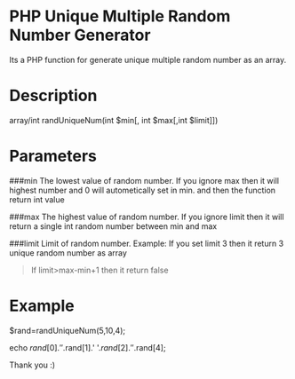 PHP Unique Multiple Random Number Generator
==============================================

Its a PHP function for generate unique multiple random number as an array. 

Description
============

array/int randUniqueNum(int $min[, int $max[,int $limit]])

Parameters
============

###min
The lowest value of random number. If you ignore max then it will highest number and 0 will autometically set in min. and then the function return int value

###max
The highest value of random number. If you ignore limit then it will return a single int random number between min and max

###limit
Limit of random number. Example: If you set limit 3 then it return 3 unique random number as array

>If limit>max-min+1 then it return false

Example
========
$rand=randUniqueNum(5,10,4);

echo $rand[0].' '.$rand[1].' '.$rand[2].' '.$rand[4];

Thank you :)



